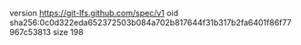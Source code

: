 version https://git-lfs.github.com/spec/v1
oid sha256:0c0d322eda652372503b084a702b817644f31b317b2fa6401f86f77967c53813
size 198
